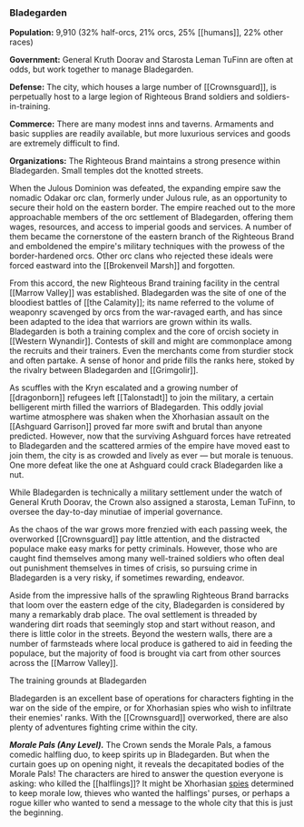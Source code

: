 ### Bladegarden

**Population:** 9,910 (32% half-orcs, 21% orcs, 25% [[humans]], 22% other races)

**Government:** General Kruth Doorav and Starosta Leman TuFinn are often at odds, but work together to manage Bladegarden.

**Defense:** The city, which houses a large number of [[Crownsguard]], is perpetually host to a large legion of Righteous Brand soldiers and soldiers-in-training.

**Commerce:** There are many modest inns and taverns. Armaments and basic supplies are readily available, but more luxurious services and goods are extremely difficult to find.

**Organizations:** The Righteous Brand maintains a strong presence within Bladegarden. Small temples dot the knotted streets.

When the Julous Dominion was defeated, the expanding empire saw the nomadic Odakar orc clan, formerly under Julous rule, as an opportunity to secure their hold on the eastern border. The empire reached out to the more approachable members of the orc settlement of Bladegarden, offering them wages, resources, and access to imperial goods and services. A number of them became the cornerstone of the eastern branch of the Righteous Brand and emboldened the empire's military techniques with the prowess of the border-hardened orcs. Other orc clans who rejected these ideals were forced eastward into the [[Brokenveil Marsh]] and forgotten.

From this accord, the new Righteous Brand training facility in the central [[Marrow Valley]] was established. Bladegarden was the site of one of the bloodiest battles of [[the Calamity]]; its name referred to the volume of weaponry scavenged by orcs from the war-ravaged earth, and has since been adapted to the idea that warriors are grown within its walls. Bladegarden is both a training complex and the core of orcish society in [[Western Wynandir]]. Contests of skill and might are commonplace among the recruits and their trainers. Even the merchants come from sturdier stock and often partake. A sense of honor and pride fills the ranks here, stoked by the rivalry between Bladegarden and [[Grimgolir]].

As scuffles with the Kryn escalated and a growing number of [[dragonborn]] refugees left [[Talonstadt]] to join the military, a certain belligerent mirth filled the warriors of Bladegarden. This oddly jovial wartime atmosphere was shaken when the Xhorhasian assault on the [[Ashguard Garrison]] proved far more swift and brutal than anyone predicted. However, now that the surviving Ashguard forces have retreated to Bladegarden and the scattered armies of the empire have moved east to join them, the city is as crowded and lively as ever — but morale is tenuous. One more defeat like the one at Ashguard could crack Bladegarden like a nut.

While Bladegarden is technically a military settlement under the watch of General Kruth Doorav, the Crown also assigned a starosta, Leman TuFinn, to oversee the day-to-day minutiae of imperial governance.

As the chaos of the war grows more frenzied with each passing week, the overworked [[Crownsguard]] pay little attention, and the distracted populace make easy marks for petty criminals. However, those who are caught find themselves among many well-trained soldiers who often deal out punishment themselves in times of crisis, so pursuing crime in Bladegarden is a very risky, if sometimes rewarding, endeavor.

Aside from the impressive halls of the sprawling Righteous Brand barracks that loom over the eastern edge of the city, Bladegarden is considered by many a remarkably drab place. The oval settlement is threaded by wandering dirt roads that seemingly stop and start without reason, and there is little color in the streets. Beyond the western walls, there are a number of farmsteads where local produce is gathered to aid in feeding the populace, but the majority of food is brought via cart from other sources across the [[Marrow Valley]].

[](https://media.dndbeyond.com/compendium-images/egtw/yDOyqyOocErRgYJK/03-06.png)

The training grounds at Bladegarden

Bladegarden is an excellent base of operations for characters fighting in the war on the side of the empire, or for Xhorhasian spies who wish to infiltrate their enemies' ranks. With the [[Crownsguard]] overworked, there are also plenty of adventures fighting crime within the city.

_**Morale Pals (Any Level).**_ The Crown sends the Morale Pals, a famous comedic halfling duo, to keep spirits up in Bladegarden. But when the curtain goes up on opening night, it reveals the decapitated bodies of the Morale Pals! The characters are hired to answer the question everyone is asking: who killed the [[halflings]]? It might be Xhorhasian [spies](https://www.dndbeyond.com/monsters/spy) determined to keep morale low, thieves who wanted the halflings' purses, or perhaps a rogue killer who wanted to send a message to the whole city that this is just the beginning.